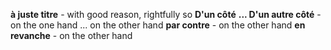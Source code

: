 **à juste titre** - with good reason, rightfully so
**D'un côté** **... D'un autre côté** - on the one hand ... on the other hand
**par contre** - on the other hand
**en revanche** - on the other hand